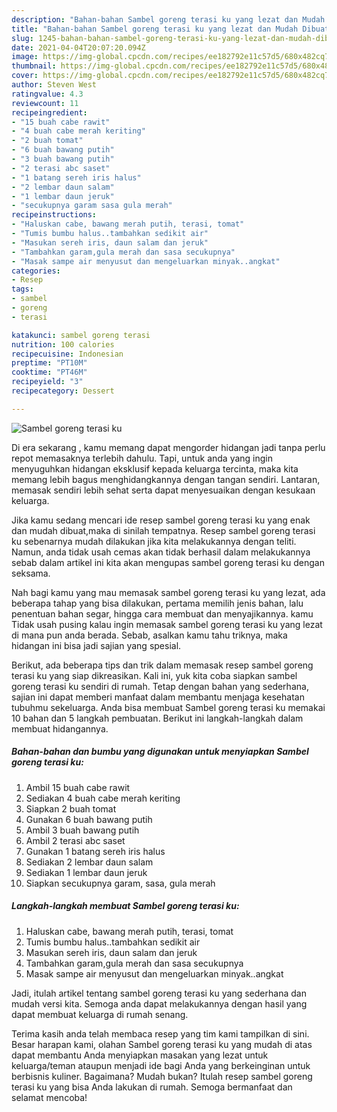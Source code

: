 ```yaml
---
description: "Bahan-bahan Sambel goreng terasi ku yang lezat dan Mudah Dibuat"
title: "Bahan-bahan Sambel goreng terasi ku yang lezat dan Mudah Dibuat"
slug: 1245-bahan-bahan-sambel-goreng-terasi-ku-yang-lezat-dan-mudah-dibuat
date: 2021-04-04T20:07:20.094Z
image: https://img-global.cpcdn.com/recipes/ee182792e11c57d5/680x482cq70/sambel-goreng-terasi-ku-foto-resep-utama.jpg
thumbnail: https://img-global.cpcdn.com/recipes/ee182792e11c57d5/680x482cq70/sambel-goreng-terasi-ku-foto-resep-utama.jpg
cover: https://img-global.cpcdn.com/recipes/ee182792e11c57d5/680x482cq70/sambel-goreng-terasi-ku-foto-resep-utama.jpg
author: Steven West
ratingvalue: 4.3
reviewcount: 11
recipeingredient:
- "15 buah cabe rawit"
- "4 buah cabe merah keriting"
- "2 buah tomat"
- "6 buah bawang putih"
- "3 buah bawang putih"
- "2 terasi abc saset"
- "1 batang sereh iris halus"
- "2 lembar daun salam"
- "1 lembar daun jeruk"
- "secukupnya garam sasa gula merah"
recipeinstructions:
- "Haluskan cabe, bawang merah putih, terasi, tomat"
- "Tumis bumbu halus..tambahkan sedikit air"
- "Masukan sereh iris, daun salam dan jeruk"
- "Tambahkan garam,gula merah dan sasa secukupnya"
- "Masak sampe air menyusut dan mengeluarkan minyak..angkat"
categories:
- Resep
tags:
- sambel
- goreng
- terasi

katakunci: sambel goreng terasi 
nutrition: 100 calories
recipecuisine: Indonesian
preptime: "PT10M"
cooktime: "PT46M"
recipeyield: "3"
recipecategory: Dessert

---
```



![Sambel goreng terasi ku](https://img-global.cpcdn.com/recipes/ee182792e11c57d5/680x482cq70/sambel-goreng-terasi-ku-foto-resep-utama.jpg)

Di era  sekarang , kamu memang dapat mengorder hidangan jadi tanpa perlu repot memasaknya terlebih dahulu. Tapi, untuk anda yang ingin menyuguhkan hidangan eksklusif kepada keluarga tercinta, maka kita memang lebih bagus menghidangkannya dengan tangan sendiri. Lantaran, memasak sendiri lebih sehat serta dapat menyesuaikan dengan kesukaan keluarga.

Jika kamu sedang mencari ide resep sambel goreng terasi ku yang enak dan mudah dibuat,maka di sinilah tempatnya. Resep sambel goreng terasi ku  sebenarnya mudah dilakukan jika kita melakukannya dengan teliti. Namun, anda tidak usah cemas akan tidak berhasil dalam melakukannya 
sebab dalam artikel ini kita akan mengupas sambel goreng terasi ku dengan seksama.  



Nah bagi kamu yang mau memasak sambel goreng terasi ku yang lezat, ada beberapa tahap yang bisa dilakukan, pertama memilih jenis bahan, lalu penentuan bahan segar, hingga cara membuat dan menyajikannya. kamu Tidak usah pusing kalau ingin memasak sambel goreng terasi ku yang lezat di mana pun anda berada. Sebab, asalkan kamu  tahu triknya, maka hidangan ini bisa jadi sajian yang spesial.

Berikut, ada beberapa tips dan trik dalam memasak resep sambel goreng terasi ku yang siap dikreasikan. Kali ini, yuk kita coba siapkan sambel goreng terasi ku sendiri di rumah. Tetap dengan bahan yang sederhana, sajian ini dapat memberi manfaat dalam membantu menjaga kesehatan tubuhmu sekeluarga. Anda bisa membuat Sambel goreng terasi ku memakai 10 bahan dan 5 langkah pembuatan. Berikut ini langkah-langkah dalam membuat hidangannya.

<!--inarticleads1-->

##### Bahan-bahan dan bumbu yang digunakan untuk menyiapkan Sambel goreng terasi ku:

1. Ambil 15 buah cabe rawit
1. Sediakan 4 buah cabe merah keriting
1. Siapkan 2 buah tomat
1. Gunakan 6 buah bawang putih
1. Ambil 3 buah bawang putih
1. Ambil 2 terasi abc saset
1. Gunakan 1 batang sereh iris halus
1. Sediakan 2 lembar daun salam
1. Sediakan 1 lembar daun jeruk
1. Siapkan secukupnya garam, sasa, gula merah




<!--inarticleads2-->

##### Langkah-langkah membuat Sambel goreng terasi ku:

1. Haluskan cabe, bawang merah putih, terasi, tomat
1. Tumis bumbu halus..tambahkan sedikit air
1. Masukan sereh iris, daun salam dan jeruk
1. Tambahkan garam,gula merah dan sasa secukupnya
1. Masak sampe air menyusut dan mengeluarkan minyak..angkat




Jadi, itulah artikel tentang  sambel goreng terasi ku  yang sederhana dan mudah versi kita. Semoga anda dapat melakukannya dengan hasil yang dapat membuat keluarga di rumah senang. 

Terima kasih anda telah membaca resep yang tim kami tampilkan di sini. Besar harapan kami, olahan  Sambel goreng terasi ku yang mudah di atas dapat membantu Anda menyiapkan masakan yang lezat untuk keluarga/teman ataupun menjadi ide bagi Anda yang berkeinginan untuk berbisnis kuliner. Bagaimana? Mudah bukan? Itulah resep sambel goreng terasi ku yang bisa Anda lakukan di rumah. Semoga bermanfaat dan selamat mencoba!

